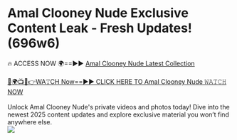 # Amal Clooney Nude Exclusive Content Leak - Fresh Updates! (696w6)

🔥 ACCESS NOW 🌍==►► <a href="https://tinyurl.com/yc657z5k" rel="nofollow">Amal Clooney Nude Latest Collection</a>
<br><br>
[🔴🌍📺📱👉WA𝚃CH Now==►► CLICK HERE TO Amal Clooney Nude 𝚆𝙰𝚃𝙲𝙷 NOW](https://tinyurl.com/yc657z5k)
<br><br>
Unlock Amal Clooney Nude's private videos and photos today! Dive into the newest 2025 content updates and explore exclusive material you won’t find anywhere else.
<br>
<a href="https://tinyurl.com/yc657z5k" rel="nofollow" data-target="animated-image.originalLink"><img src="https://camo.githubusercontent.com/8a4f000d20f83aca3bf7ec5f350d767afa0574a8a352519fd8cfa583a6f93a33/68747470733a2f2f692e696d6775722e636f6d2f644a486b345a712e676966" data-canonical-src="https://i.imgur.com/dJHk4Zq.gif" style="max-width: 100%; display: inline-block;" data-target="animated-image.originalImage"></a>
<br>
